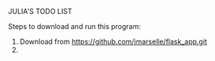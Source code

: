 JULIA'S TODO LIST

Steps to download and run this program:
1. Download from https://github.com/jmarselle/flask_app.git
2. 